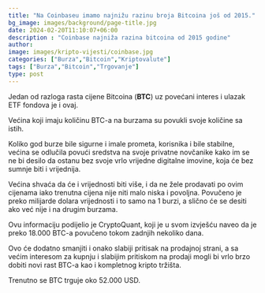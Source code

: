 ```yaml
---
title: "Na Coinbaseu imamo najnižu razinu broja Bitcoina još od 2015."
bg_image: images/background/page-title.jpg
date: 2024-02-20T11:10:07+06:00
description : "Coinbase najniža razina bitcoina od 2015 godine"
author: 
image: images/kripto-vijesti/coinbase.jpg
categories: ["Burza","Bitcoin","Kriptovalute"]
tags: ["Burza","Bitcoin","Trgovanje"]
type: post
---
```

Jedan od razloga rasta cijene
Bitcoina (**BTC**) uz povećani interes i ulazak ETF fondova je i ovaj.


Većina koji imaju količinu BTC-a na burzama su povukli svoje količine sa istih.


Koliko god burze bile sigurne i imale prometa, korisnika i bile stabilne, većina se odlučila povući sredstva na svoje privatne novčanike kako im se ne bi desilo da ostanu bez svoje vrlo vrijedne digitalne imovine, koja će bez sumnje biti i vrijednija.


Većina shvaća da će i vrijednosti biti više, i da ne žele prodavati po ovim cijenama iako trenutna cijena nije niti malo niska i povoljna. Povučeno je preko milijarde dolara vrijednosti i to samo na 1 burzi, a slično će se desiti ako već nije i na drugim burzama. 


Ovu informaciju podijelio je CryptoQuant, koji je u svom izvješću naveo da je preko 18.000 BTC-a povučeno tokom zadnjih nekoliko dana.

Ovo će dodatno smanjiti i onako slabiji pritisak na prodajnoj strani, a sa većim interesom za kupnju i slabijim
pritiskom na prodaji mogli bi vrlo brzo dobiti novi rast BTC-a kao i kompletnog kripto tržišta.

Trenutno se BTC trguje oko 52.000 USD.


